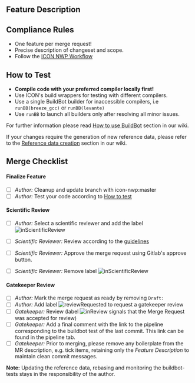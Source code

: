 <!--
ICON

---------------------------------------------------------------
Copyright (C) 2004-2024, DWD, MPI-M, DKRZ, KIT, ETH, MeteoSwiss
Contact information: icon-model.org

See AUTHORS.TXT for a list of authors
See LICENSES/ for license information
SPDX-License-Identifier: CC0-1.0
---------------------------------------------------------------
-->
## Feature Description
<!--Describe your feature and important technical aspects-->

## Compliance Rules
- One feature per merge request!
- Precise description of changeset and scope.
- Follow the [ICON NWP Workflow](https://gitlab.dkrz.de/icon/icon-nwp/-/wikis/ICON-NWP-Workflow)

## How to Test
- **Compile code with your preferred compiler locally first!**
- Use ICON's build wrappers for testing with different compilers.
- Use a single BuildBot builder for inaccessible compilers, i.e `runBB(breeze_gcc)` or `runBB(levante)`
- Use `runBB` to launch all builders only after resolving all minor issues.

For further information please read [How to use BuildBot](https://gitlab.dkrz.de/icon/wiki/-/wikis/How-to-use-the-new-buildbot#gitlab-merge-requests-for-collective-builds) section in our wiki.

If your changes require the generation of new reference data, please refer to the [Reference data creation](https://gitlab.dkrz.de/icon/wiki/-/wikis/How-to-use-the-new-buildbot#reference-data-creation) section in our wiki.

## Merge Checklist
#### Finalize Feature
- [ ] _Author:_ Cleanup and update branch with icon-nwp:master
- [ ] _Author:_ Test your code according to [How to test](#how-to-test)

#### Scientific Review
- [ ] _Author:_ Select a scientific reviewer and add the label ![inScientificReview](https://img.shields.io/badge/-inScientificReview-orange)
- [ ] _Scientific Reviewer:_ Review according to the [guidelines](https://gitlab.dkrz.de/icon/icon-nwp/-/wikis/ICON-NWP%20Scientific%20Review%20Guidelines)
- [ ] _Scientific Reviewer:_ Approve the merge request using Gitlab's approve button.
- [ ] _Scientific Reviewer:_ Remove label ![inScientificReview](https://img.shields.io/badge/-inScientificReview-orange)


#### Gatekeeper Review
- [ ] _Author:_ Mark the merge request as ready by removing `Draft:`
- [ ] _Author:_ Add label ![reviewRequested](https://img.shields.io/badge/-reviewRequested-red) to request a gatekeeper review
- [ ] _Gatekeeper:_ Review (label ![inReview](https://img.shields.io/badge/-inReview-yellow) signals that the Merge Request was accepted for review)
- [ ] _Gatekeeper:_ Add a final comment with the link to the pipeline corresponding to the buildbot test of the last commit. This link can be found in the pipeline tab.
- [ ] _Gatekeeper:_ Prior to merging, please remove any boilerplate from the MR description, e.g. tick items, retaining only the _Feature Description_ to maintain clean commit messages.

**Note:** Updating the reference data, rebasing and monitoring the buildbot-tests stays in the responsibility of the author.

